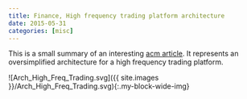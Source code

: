 ```yaml
---
title: Finance, High frequency trading platform architecture
date: 2015-05-31
categories: [misc]
---
```


This is a small summary of an interesting [acm article][1]. It represents an oversimplified architecture for a
high frequency trading platform.

![Arch_High_Freq_Trading.svg]({{ site.images }}/Arch_High_Freq_Trading.svg){:.my-block-wide-img}

[1]: https://queue.acm.org/detail.cfm?id=2536492
